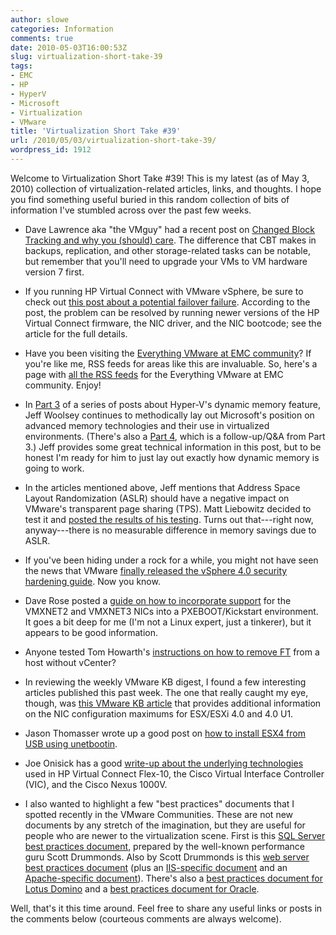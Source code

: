 ```yaml
---
author: slowe
categories: Information
comments: true
date: 2010-05-03T16:00:53Z
slug: virtualization-short-take-39
tags:
- EMC
- HP
- HyperV
- Microsoft
- Virtualization
- VMware
title: 'Virtualization Short Take #39'
url: /2010/05/03/virtualization-short-take-39/
wordpress_id: 1912
---
```


Welcome to Virtualization Short Take #39! This is my latest (as of May 3, 2010) collection of virtualization-related articles, links, and thoughts. I hope you find something useful buried in this random collection of bits of information I've stumbled across over the past few weeks.

* Dave Lawrence aka "the VMguy" had a recent post on [Changed Block Tracking and why you (should) care](http://vmguy.com/wordpress/index.php/archives/1351). The difference that CBT makes in backups, replication, and other storage-related tasks can be notable, but remember that you'll need to upgrade your VMs to VM hardware version 7 first.

* If you running HP Virtual Connect with VMware vSphere, be sure to check out [this post about a potential failover failure](http://www.virtualtroll.com/?p=368). According to the post, the problem can be resolved by running newer versions of the HP Virtual Connect firmware, the NIC driver, and the NIC bootcode; see the article for the full details.

* Have you been visiting the [Everything VMware at EMC community](https://community.emc.com/community/connect/everything_vmware?view=overview)? If you're like me, RSS feeds for areas like this are invaluable. So, here's a page with [all the RSS feeds](https://community.emc.com/community/feeds/tags/?community=2566) for the Everything VMware at EMC community. Enjoy!

* In [Part 3](http://blogs.technet.com/virtualization/archive/2010/04/07/dynamic-memory-coming-to-hyper-v-part-3.aspx) of a series of posts about Hyper-V's dynamic memory feature, Jeff Woolsey continues to methodically lay out Microsoft's position on advanced memory technologies and their use in virtualized environments. (There's also a [Part 4](http://blogs.technet.com/virtualization/archive/2010/04/21/dynamic-memory-coming-to-hyper-v-part-4.aspx), which is a follow-up/Q&A from Part 3.) Jeff provides some great technical information in this post, but to be honest I'm ready for him to just lay out exactly how dynamic memory is going to work.

* In the articles mentioned above, Jeff mentions that Address Space Layout Randomization (ASLR) should have a negative impact on VMware's transparent page sharing (TPS). Matt Liebowitz decided to test it and [posted the results of his testing](http://blogs.kraftkennedy.com/index.php/2010/04/26/effect-of-aslr-on-transparent-page-sharing-in-vmware-vsphere/). Turns out that---right now, anyway---there is no measurable difference in memory savings due to ASLR.

* If you've been hiding under a rock for a while, you might not have seen the news that VMware [finally released the vSphere 4.0 security hardening guide](http://blogs.vmware.com/security/2010/04/vsphere-40-hardening-guide-released.html). Now you know.

* Dave Rose posted a [guide on how to incorporate support](http://drcs.ca/blog/?p=181) for the VMXNET2 and VMXNET3 NICs into a PXEBOOT/Kickstart environment. It goes a bit deep for me (I'm not a Linux expert, just a tinkerer), but it appears to be good information.

* Anyone tested Tom Howarth's [instructions on how to remove FT](http://planetvm.net/blog/?p=813) from a host without vCenter?

* In reviewing the weekly VMware KB digest, I found a few interesting articles published this past week. The one that really caught my eye, though, was [this VMware KB article](http://kb.vmware.com/selfservice/microsites/search.do?language=en_US&cmd=displayKC&externalId=1020808) that provides additional information on the NIC configuration maximums for ESX/ESXi 4.0 and 4.0 U1.

* Jason Thomasser wrote up a good post on [how to install ESX4 from USB using unetbootin](http://jthomasser.wordpress.com/2009/08/10/install-esx-4-from-usb-using-unetbootin/).

* Joe Onisick has a good [write-up about the underlying technologies](http://definethecloud.wordpress.com/2010/05/01/hp-flex-10-cisco-vic-and-nexus-1000v/) used in HP Virtual Connect Flex-10, the Cisco Virtual Interface Controller (VIC), and the Cisco Nexus 1000V.

* I also wanted to highlight a few "best practices" documents that I spotted recently in the VMware Communities. These are not new documents by any stretch of the imagination, but they are useful for people who are newer to the virtualization scene. First is this [SQL Server best practices document](http://communities.vmware.com/docs/DOC-8964), prepared by the well-known performance guru Scott Drummonds. Also by Scott Drummonds is this [web server best practices document](http://communities.vmware.com/docs/DOC-5502) (plus an [IIS-specific document](http://communities.vmware.com/docs/DOC-5504) and an [Apache-specific document](http://communities.vmware.com/docs/DOC-5503)). There's also a [best practices document for Lotus Domino](http://communities.vmware.com/docs/DOC-9671) and a [best practices document for Oracle](http://communities.vmware.com/docs/DOC-5505).

Well, that's it this time around. Feel free to share any useful links or posts in the comments below (courteous comments are always welcome).
